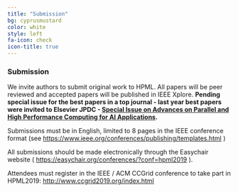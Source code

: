 ```yaml
---
title: "Submission"
bg: cyprusmustard
color: white
style: left
fa-icon: check
icon-title: true
---
```


### Submission

We invite authors to submit original work to HPML. All papers will be peer reviewed and accepted papers will be published in IEEE Xplore. **Pending special issue for the best papers in a top journal - last year best papers were invited to Elsevier JPDC - <a href="https://www.journals.elsevier.com/journal-of-parallel-and-distributed-computing/call-for-papers/special-issue-advances-parallel-high-performance-computing">Special Issue on Advances on Parallel and High Performance Computing for AI Applications</a>.**

Submissions must be in English, limited to 8 pages in the IEEE conference format (see <a href="https://www.ieee.org/conferences/publishing/templates.html" style="color:white">https://www.ieee.org/conferences/publishing/templates.html</a> )

All submissions should be made electronically through the Easychair website ( <a href="https://easychair.org/conferences/?conf=hpml2019" style="color:white">https://easychair.org/conferences/?conf=hpml2019</a> ).

Attendees must register in the IEEE / ACM CCGrid conference to take part in HPML2019: <a href="http://www.ccgrid2019.org/index.html">http://www.ccgrid2019.org/index.html</a>
